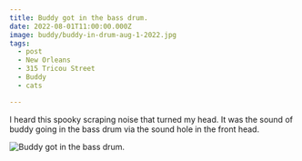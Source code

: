 ```yaml
---
title: Buddy got in the bass drum.
date: 2022-08-01T11:00:00.000Z
image: buddy/buddy-in-drum-aug-1-2022.jpg
tags:
  - post 
  - New Orleans
  - 315 Tricou Street
  - Buddy
  - cats

---
```


I heard this spooky scraping noise that turned my head. It was the sound of buddy going in the bass drum via the sound hole in the front head.

![Buddy got in the bass drum.](/static/img/buddy/buddy-in-drum-aug-1-2022.jpg)

